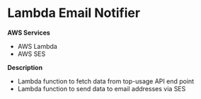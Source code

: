 # Lambda Email Notifier

**AWS Services**
- AWS Lambda
- AWS SES

**Description**
- Lambda function to fetch data from top-usage API end point
- Lambda function to send data to email addresses via SES
